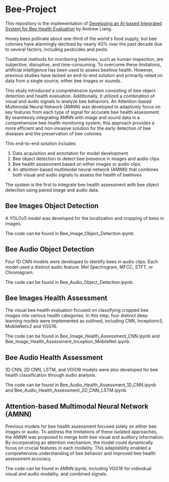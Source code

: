 # Bee-Project

This repository is the implementation of [Developing an AI-based Integrated System for Bee Health Evaluation](https://arxiv.org/abs/2401.09988) by Andrew Liang.


Honey bees pollinate about one-third of the world's food supply, but bee colonies have alarmingly declined by nearly 40% over the past decade due to several factors, including pesticides and pests. 

Traditional methods for monitoring beehives, such as human inspection, are subjective, disruptive, and time-consuming. To overcome these limitations, artificial intelligence has been used to assess beehive health. However, previous studies have lacked an end-to-end solution and primarily relied on data from a single source, either bee images or sounds. 

This study introduced a comprehensive system consisting of bee object detection and health evaluation. Additionally, it utilized a combination of visual and audio signals to analyze bee behaviors. An Attention-based Multimodal Neural Network (AMNN) was developed to adaptively focus on key features from each type of signal for accurate bee health assessment. By seamlessly integrating AMNN with image and sound data in a comprehensive bee health monitoring system, this approach provides a more efficient and non-invasive solution for the early detection of bee diseases and the preservation of bee colonies.

This end-to-end solution includes 

1. Data acquisition and annotation for model development 
2. Bee object detection to detect bee presence in images and audio clips
3. Bee health assessment based on either images or audio clips
4. An attention-based multimodal neural network (AMNN) that combines both visual and audio signals to assess the health of beehives

The system is the first to integrate bee health assessment with bee object detection using paired image and audio data.

## Bee Images Object Detection

A YOLOv5 model was developed for the localization and cropping of bees in images.

The code can be found in Bee_Image_Object_Detection.ipynb.

## Bee Audio Object Detection

Four 1D CNN models were developed to identify bees in audio clips. Each model used a distinct audio feature: Mel Spectrogram, MFCC, STFT, or Chromagram. 

The code can be found in Bee_Audio_Object_Detection.ipynb.

## Bee Images Health Assessment

The visual bee health evaluation focused on classifying cropped bee images into various health categories. In this step, four distinct deep learning models were implemented as outlined, including CNN, Inceptionv3, MobileNetv2 and VGG16.

The code can be found in Bee_Image_Health_Assessment_CNN.ipynb and Bee_Image_Health_Assessment_Inception_MobileNet.ipynb.

## Bee Audio Health Assessment

1D CNN, 2D CNN, LSTM, and VGG16 models were also developed for bee health classification through audio analysis.

The code can be found in Bee_Audio_Health_Assessment_1D_CNN.ipynb and Bee_Audio_Health_Assessment_2D_CNN_LSTM.ipynb.

## Attention-based Multimodal Neural Network (AMNN)

Previous models for bee health assessment focused solely on either bee images or audio. To address the limitations of these isolated approaches, the AMNN was proposed to merge both bee visual and auditory information. By incorporating an attention mechanism, the model could dynamically focus on crucial features in each modality. This adaptability enabled a comprehensive understanding of bee behavior and improved bee health assessment accuracy.

The code can be found in AMNN.ipynb, including VGG16 for individual visual and audio modality, and combined signals.
